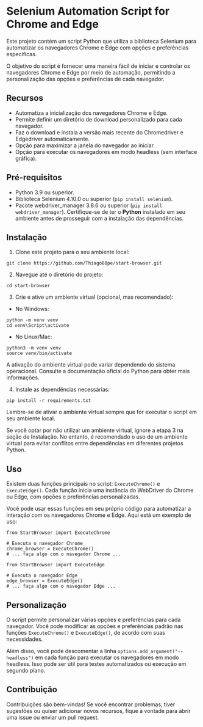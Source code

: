 # **Selenium Automation Script for Chrome and Edge**

Este projeto contém um script Python que utiliza a biblioteca Selenium para automatizar os navegadores Chrome e Edge com opções e preferências específicas.

O objetivo do script é fornecer uma maneira fácil de iniciar e controlar os navegadores Chrome e Edge por meio de automação, permitindo a personalização das opções e preferências de cada navegador.

## Recursos

* Automatiza a inicialização dos navegadores Chrome e Edge.
* Permite definir um diretório de download personalizado para cada navegador.
* Faz o download e instala a versão mais recente do Chromedriver e Edgedriver automaticamente.
* Opção para maximizar a janela do navegador ao iniciar.
* Opção para executar os navegadores em modo headless (sem interface gráfica).

## Pré-requisitos

* Python 3.9 ou superior.
* Biblioteca Selenium 4.10.0 ou superior (```pip install selenium```).
* Pacote webdriver_manager 3.8.6 ou superior (```pip install webdriver_manager```).
Certifique-se de ter o **Python** instalado em seu ambiente antes de prosseguir com a instalação das dependências.

## Instalação

1. Clone este projeto para o seu ambiente local:
```
git clone https://github.com/Thiago88pe/start-browser.git
```
2. Navegue até o diretório do projeto:
```
cd start-browser
```
3. Crie e ative um ambiente virtual (opcional, mas recomendado):
- No Windows:
```
python -m venv venv
cd venv\Script\activate
```
- No Linux/Mac:
```
python3 -m venv venv
source venv/bin/activate
```
A ativação do ambiente virtual pode variar dependendo do sistema operacional. Consulte a documentação oficial do Python para obter mais informações.

4. Instale as dependências necessárias:
```
pip install -r requirements.txt
```

Lembre-se de ativar o ambiente virtual sempre que for executar o script em seu ambiente local.

Se você optar por não utilizar um ambiente virtual, ignore a etapa 3 na seção de Instalação. No entanto, é recomendado o uso de um ambiente virtual para evitar conflitos entre dependências em diferentes projetos Python.

## Uso

Existem duas funções principais no script: ```ExecuteChrome()``` e ```ExecuteEdge()```. Cada função inicia uma instância do WebDriver do Chrome ou Edge, com opções e preferências personalizadas.

Você pode usar essas funções em seu próprio código para automatizar a interação com os navegadores Chrome e Edge. Aqui está um exemplo de uso:

```
from StartBrowser import ExecuteChrome

# Executa o navegador Chrome
chrome_browser = ExecuteChrome()
# ... faça algo com o navegador Chrome ...
```
```
from StartBrowser import ExecuteEdge

# Executa o navegador Edge
edge_browser = ExecuteEdge()
# ... faça algo com o navegador Edge ...
```
## Personalização

O script permite personalizar várias opções e preferências para cada navegador. Você pode modificar as opções e preferências padrão nas funções ```ExecuteChrome()``` e ```ExecuteEdge()```, de acordo com suas necessidades.

Além disso, você pode descomentar a linha ```options.add_argument("--headless")``` em cada função para executar os navegadores em modo headless. Isso pode ser útil para testes automatizados ou execução em segundo plano.

## Contribuição

Contribuições são bem-vindas! Se você encontrar problemas, tiver sugestões ou quiser adicionar novos recursos, fique à vontade para abrir uma issue ou enviar um pull request.